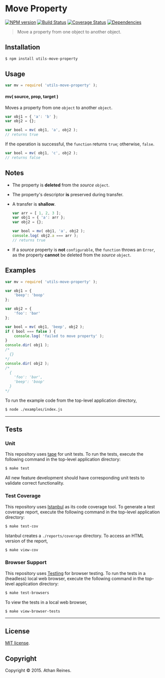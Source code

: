 Move Property
===
[![NPM version][npm-image]][npm-url] [![Build Status][build-image]][build-url] [![Coverage Status][coverage-image]][coverage-url] [![Dependencies][dependencies-image]][dependencies-url]

> Move a property from one object to another object.


## Installation

``` bash
$ npm install utils-move-property
```


## Usage

``` javascript
var mv = require( 'utils-move-property' );
```

#### mv( source, prop, target )

Moves a property from one `object` to another `object`.

``` javascript
var obj1 = { 'a': 'b' };
var obj2 = {};

var bool = mv( obj1, 'a', obj2 );
// returns true
```

If the operation is successful, the `function` returns `true`; otherwise, `false`.

``` javascript
var bool = mv( obj1, 'c', obj2 );
// returns false
```


## Notes

*	The property is __deleted__ from the *source* `object`.
*	The property's descriptor __is__ preserved during transfer.
* 	A transfer is __shallow__.

	``` javascript
	var arr = [ 1, 2, 3 ];
	var obj1 = { 'a': arr };
	var obj2 = {};

	var bool = mv( obj1, 'a', obj2 );
	console.log( obj2.a === arr );
	// returns true
	```

*	If a *source* property is __not__ `configurable`, the `function` throws an `Error`, as the property __cannot__ be deleted from the *source* `object`.


## Examples

``` javascript
var mv = require( 'utils-move-property' );

var obj1 = {
	'beep': 'boop'
};

var obj2 = {
	'foo': 'bar'
};

var bool = mv( obj1, 'beep', obj2 );
if ( bool === false ) {
	console.log( 'failed to move property' );
}
console.dir( obj1 );
/*
  {}
*/
console.dir( obj2 );
/*
  {
    'foo': 'bar',
    'beep': 'boop'
  }
*/
```

To run the example code from the top-level application directory,

``` bash
$ node ./examples/index.js
```


---
## Tests

### Unit

This repository uses [tape][tape] for unit tests. To run the tests, execute the following command in the top-level application directory:

``` bash
$ make test
```

All new feature development should have corresponding unit tests to validate correct functionality.


### Test Coverage

This repository uses [Istanbul][istanbul] as its code coverage tool. To generate a test coverage report, execute the following command in the top-level application directory:

``` bash
$ make test-cov
```

Istanbul creates a `./reports/coverage` directory. To access an HTML version of the report,

``` bash
$ make view-cov
```


### Browser Support

This repository uses [Testling][testling] for browser testing. To run the tests in a (headless) local web browser, execute the following command in the top-level application directory:

``` bash
$ make test-browsers
```

To view the tests in a local web browser,

``` bash
$ make view-browser-tests
```

<!-- [![browser support][browsers-image]][browsers-url] -->


---
## License

[MIT license](http://opensource.org/licenses/MIT).


## Copyright

Copyright &copy; 2015. Athan Reines.


[npm-image]: http://img.shields.io/npm/v/utils-move-property.svg
[npm-url]: https://npmjs.org/package/utils-move-property

[build-image]: http://img.shields.io/travis/kgryte/utils-move-property/master.svg
[build-url]: https://travis-ci.org/kgryte/utils-move-property

[coverage-image]: https://img.shields.io/codecov/c/github/kgryte/utils-move-property/master.svg
[coverage-url]: https://codecov.io/github/kgryte/utils-move-property?branch=master

[dependencies-image]: http://img.shields.io/david/kgryte/utils-move-property.svg
[dependencies-url]: https://david-dm.org/kgryte/utils-move-property

[dev-dependencies-image]: http://img.shields.io/david/dev/kgryte/utils-move-property.svg
[dev-dependencies-url]: https://david-dm.org/dev/kgryte/utils-move-property

[github-issues-image]: http://img.shields.io/github/issues/kgryte/utils-move-property.svg
[github-issues-url]: https://github.com/kgryte/utils-move-property/issues

[tape]: https://github.com/substack/tape
[istanbul]: https://github.com/gotwarlost/istanbul
[testling]: https://ci.testling.com
